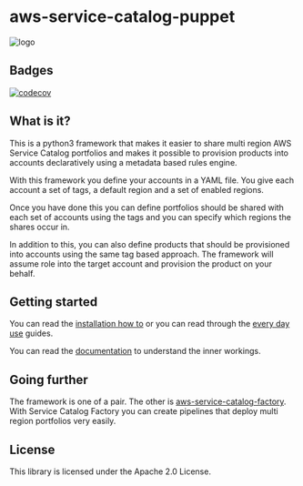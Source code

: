 # aws-service-catalog-puppet

![logo](./docs/logo.png) 

## Badges

[![codecov](https://codecov.io/gh/awslabs/aws-service-catalog-puppet/branch/master/graph/badge.svg?token=e8M7mdsmy0)](https://codecov.io/gh/awslabs/aws-service-catalog-puppet)


## What is it?
This is a python3 framework that makes it easier to share multi region AWS Service Catalog portfolios and makes it 
possible to provision products into accounts declaratively using a metadata based rules engine.

With this framework you define your accounts in a YAML file.  You give each account a set of tags, a default region and 
a set of enabled regions.

Once you have done this you can define portfolios should be shared with each set of accounts using the tags and you 
can specify which regions the shares occur in.

In addition to this, you can also define products that should be provisioned into accounts using the same tag based 
approach.  The framework will assume role into the target account and provision the product on your behalf.


## Getting started

You can read the [installation how to](https://service-catalog-tools-workshop.com/30-how-tos/10-installation/30-service-catalog-puppet.html)
or you can read through the [every day use](https://service-catalog-tools-workshop.com/30-how-tos/50-every-day-use.html)
guides.

You can read the [documentation](https://aws-service-catalog-puppet.readthedocs.io/en/latest/) to understand the inner 
workings. 


## Going further

The framework is one of a pair.  The other is [aws-service-catalog-factory](https://github.com/awslabs/aws-service-catalog-factory).
With Service Catalog Factory you can create pipelines that deploy multi region portfolios very easily. 

## License

This library is licensed under the Apache 2.0 License. 
